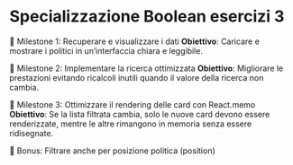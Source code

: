 # Specializzazione Boolean esercizi 3

📌 Milestone 1: Recuperare e visualizzare i dati
**Obiettivo**: Caricare e mostrare i politici in un’interfaccia chiara e leggibile.

📌 Milestone 2: Implementare la ricerca ottimizzata
**Obiettivo**: Migliorare le prestazioni evitando ricalcoli inutili quando il valore della ricerca non cambia.

📌 Milestone 3: Ottimizzare il rendering delle card con React.memo
**Obiettivo**: Se la lista filtrata cambia, solo le nuove card devono essere renderizzate, mentre le altre rimangono in memoria senza essere ridisegnate.

🎯 Bonus: Filtrare anche per posizione politica (position)

